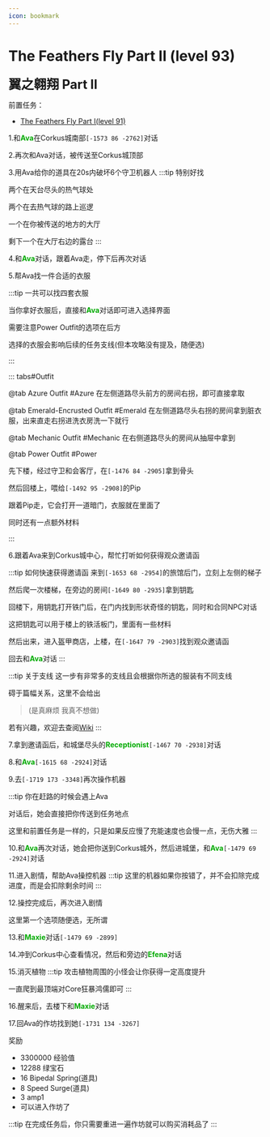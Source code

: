 ```yaml
---
icon: bookmark
---
```

# The Feathers Fly Part II (level 93)

<span style="font-size: 25px;">**翼之翱翔 Part II**</span>

前置任务：
+ [The Feathers Fly Part I(level 91)](/quests/lvl91-100/level%2091%20-%20The%20Feathers%20Fly%20Part%20I.html)

1.和<font color=00AA00>**Ava**</font>在Corkus城南部`[-1573 86 -2762]`对话

2.再次和Ava对话，被传送至Corkus城顶部

3.用Ava给你的道具在20s内破坏6个守卫机器人
:::tip
特别好找

两个在天台尽头的热气球处

两个在去热气球的路上巡逻

一个在你被传送的地方的大厅

剩下一个在大厅右边的露台
:::

4.和<font color=00AA00>**Ava**</font>对话，跟着Ava走，停下后再次对话

5.帮Ava找一件合适的衣服

:::tip
一共可以找四套衣服

当你拿好衣服后，直接和<font color=00AA00>**Ava**</font>对话即可进入选择界面

需要注意Power Outfit的选项在后方

选择的衣服会影响后续的任务支线(但本攻略没有提及，随便选)

:::

::: tabs#Outfit


@tab Azure Outfit #Azure
在左侧道路尽头前方的房间右拐，即可直接拿取

@tab Emerald-Encrusted Outfit #Emerald
在左侧道路尽头右拐的房间拿到脏衣服，出来直走右拐进洗衣房洗一下就行

@tab Mechanic Outfit #Mechanic
在右侧道路尽头的房间从抽屉中拿到

@tab Power Outfit #Power

先下楼，经过守卫和会客厅，在`[-1476 84 -2905]`拿到骨头

然后回楼上，喂给`[-1492 95 -2908]`的Pip

跟着Pip走，它会打开一道暗门，衣服就在里面了

同时还有一点额外材料


:::

6.跟着Ava来到Corkus城中心，帮忙打听如何获得观众邀请函

:::tip 如何快速获得邀请函
来到`[-1653 68 -2954]`的旅馆后门，立刻上左侧的梯子

然后爬一次楼梯，在旁边的房间`[-1649 80 -2935]`拿到钥匙

回楼下，用钥匙打开铁门后，在门内找到形状奇怪的钥匙，同时和合同NPC对话

这把钥匙可以用于楼上的铁活板门，里面有一些材料

然后出来，进入盔甲商店，上楼，在`[-1647 79 -2903]`找到观众邀请函

回去和<font color=00AA00>**Ava**</font>对话
:::

:::tip 关于支线
这一步有非常多的支线且会根据你所选的服装有不同支线

碍于篇幅关系，这里不会给出

>(是真麻烦 我真不想做)

若有兴趣，欢迎去查阅[Wiki](https://wynncraft.fandom.com/wiki/The_Feathers_Fly_Part_II)
:::

7.拿到邀请函后，和城堡尽头的<font color=00AA00>**Receptionist**</font>`[-1467 70 -2938]`对话

8.和<font color=00AA00>**Ava**</font>`[-1615 68 -2924]`对话

9.去`[-1719 173 -3348]`再次操作机器

:::tip
你在赶路的时候会遇上Ava

对话后，她会直接把你传送到任务地点

这里和前置任务是一样的，只是如果反应慢了充能速度也会慢一点，无伤大雅
:::

10.和<font color=00AA00>**Ava**</font>再次对话，她会把你送到Corkus城外，然后进城堡，和<font color=00AA00>**Ava**</font>`[-1479 69 -2924]`对话

11.进入剧情，帮助Ava操控机器
:::tip
这里的机器如果你按错了，并不会扣除完成进度，而是会扣除剩余时间
:::

12.操控完成后，再次进入剧情

这里第一个选项随便选，无所谓

13.和<font color=00AA00>**Maxie**</font>对话`[-1479 69 -2899]`

14.冲到Corkus中心查看情况，然后和旁边的<font color=00AA00>**Efena**</font>对话

15.消灭植物
:::tip
攻击植物周围的小怪会让你获得一定高度提升

一直爬到最顶端对Core狂暴鸿儒即可
:::

16.醒来后，去楼下和<font color=00AA00>**Maxie**</font>对话

17.回Ava的作坊找到她`[-1731 134 -3267]`

奖励
+ 3300000 经验值
+ 12288 绿宝石
+ 16 Bipedal Spring(道具)
+ 8 Speed Surge(道具)
+ 3 amp1
+ 可以进入作坊了

:::tip
在完成任务后，你只需要重进一遍作坊就可以购买消耗品了
:::